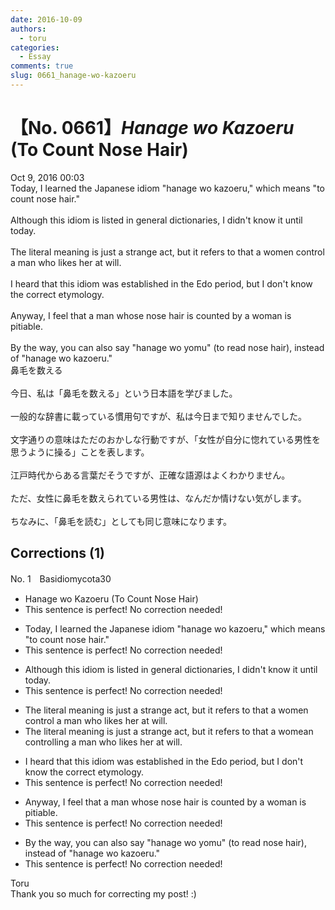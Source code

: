 ```yaml
---
date: 2016-10-09
authors:
  - toru
categories:
  - Essay
comments: true
slug: 0661_hanage-wo-kazoeru
---
```


# 【No. 0661】<strong><em>Hanage wo Kazoeru</strong></em> (To Count Nose Hair)
<div class="date">Oct 9, 2016 00:03</div>
<div id="post"><div id="body_show_ori">
Today, I learned the Japanese idiom "hanage wo kazoeru," which means "to count nose hair."<br/><br/>Although this idiom is listed in general dictionaries, I didn't know it until today.<br/><br/>The literal meaning is just a strange act, but it refers to that a women control a man who likes her at will.<br/><br/>I heard that this idiom was established in the Edo period, but I don't know the correct etymology.<br/><br/>Anyway, I feel that a man whose nose hair is counted by a woman is pitiable.<br/><br/>By the way, you can also say "hanage wo yomu" (to read nose hair), instead of "hanage wo kazoeru."
</div></div>

<!-- more -->

<div id="post_ja"><div id="body_show_mo">
鼻毛を数える<br/><br/>今日、私は「鼻毛を数える」という日本語を学びました。<br/><br/>一般的な辞書に載っている慣用句ですが、私は今日まで知りませんでした。<br/><br/>文字通りの意味はただのおかしな行動ですが、「女性が自分に惚れている男性を思うように操る」ことを表します。<br/><br/>江戸時代からある言葉だそうですが、正確な語源はよくわかりません。<br/><br/>ただ、女性に鼻毛を数えられている男性は、なんだか情けない気がします。<br/><br/>ちなみに、「鼻毛を読む」としても同じ意味になります。
</div></div>

## Corrections (1)
<div id="block"><div class="first_name"> No. 1　<span class="just_name">Basidiomycota30</span></div><div id="block2">
<ul class="correction_field">
<li class="incorrect">Hanage wo Kazoeru (To Count Nose Hair)</li>
<li class="corrected perfect">This sentence is perfect! No correction needed!</li>
</ul>
<ul class="correction_field">
<li class="incorrect">Today, I learned the Japanese idiom "hanage wo kazoeru," which means "to count nose hair."</li>
<li class="corrected perfect">This sentence is perfect! No correction needed!</li>
</ul>
<ul class="correction_field">
<li class="incorrect">Although this idiom is listed in general dictionaries, I didn't know it until today.</li>
<li class="corrected perfect">This sentence is perfect! No correction needed!</li>
</ul>
<ul class="correction_field">
<li class="incorrect">The literal meaning is just a strange act, but it refers to that a women control a man who likes her at will.</li>
<li class="corrected correct">
The literal meaning is just a strange act, but it refers to <span class="f_red"><span class="sline">that</span></span> a wom<span class="sline"><span class="f_red">e</span></span><span class="f_blue">a</span>n control<span class="f_blue">ling</span> a man who likes her at will.
</li>
</ul>
<ul class="correction_field">
<li class="incorrect">I heard that this idiom was established in the Edo period, but I don't know the correct etymology.</li>
<li class="corrected perfect">This sentence is perfect! No correction needed!</li>
</ul>
<ul class="correction_field">
<li class="incorrect">Anyway, I feel that a man whose nose hair is counted by a woman is pitiable.</li>
<li class="corrected perfect">This sentence is perfect! No correction needed!</li>
</ul>
<ul class="correction_field">
<li class="incorrect">By the way, you can also say "hanage wo yomu" (to read nose hair), instead of "hanage wo kazoeru."</li>
<li class="corrected perfect">This sentence is perfect! No correction needed!</li>
</ul>
</div><div class="name"><span class="just_name">Toru</span><br>
Thank you so much for correcting my post! :)
</div>
</div>
